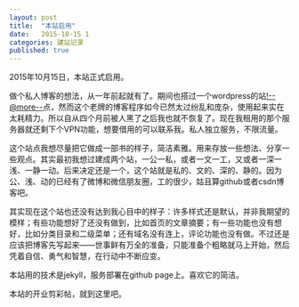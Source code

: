 ```yaml
---
layout: post
title:  "本站启用"
date:   2015-10-15 1
categories: 建站记录
published: true
---
```

2015年10月15日，本站正式启用。

做个私人博客的想法，从一年前起就有了。期间也搭过一个wordpress的站<!--@more-->点，然而这个老牌的博客程序如今已然太过纷乱和庞杂，使用起来实在太耗精力。所以自从四个月前被人黑了之后我也就不恢复了。现在我租用的那个服务器就还剩下个VPN功能，想要借用的可以联系我。私人独立服务，不限流量。

这个站点我想尽量把它做成一部书的样子，简洁素雅。用来存放一些想法、分享一些观点。其实最初我想过建成两个站，一公一私，或者一文一工，又或者一深一浅、一静一动。后来决定还是一个，这个站就是私的、文的、深的、静的。因为公、浅、动的已经有了微博和微信朋友圈，工的很少，姑且算github或者csdn博客吧。

其实现在这个站也还没有达到我心目中的样子：许多样式还是默认，并非我期望的模样；有些功能想好了还没有做到，比如首页的文章摘要；有一些功能也没有想好，比如分类目录和二级菜单；还有域名没有连上，评论功能也没有做。不过还是应该把博客先写起来——世事鲜有万全的准备，只能准备个粗略就马上开始，然后凭着自信、勇气和智慧，在行动中不断应变。

本站用的技术是jekyll，服务部署在github page上。喜欢它的简洁。

本站的开业剪彩帖，就到这里吧。